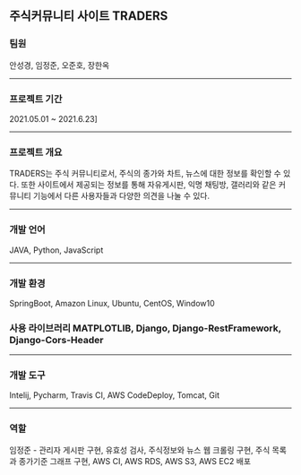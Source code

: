 <h2>주식커뮤니티 사이트 TRADERS </h2>
<h3>팀원</h3>
안성경, 임정준, 오준호, 장한옥<br>
<hr>
<h3>프로젝트 기간</h3>
2021.05.01 ~ 2021.6.23]<br>
<hr>
<h3>프로젝트 개요</h3>
TRADERS는 주식 커뮤니티로서, 주식의 종가와 차트, 뉴스에 대한 정보를 확인할 수 있다. 
또한 사이트에서 제공되는 정보를 통해 자유게시판, 익명 채팅방, 갤러리와 같은 커뮤니티 기능에서 다른 사용자들과 다양한 의견을 나눌 수 있다.
<hr>
<h3>개발 언어</h3>
JAVA, Python, JavaScript<br>
<hr>
<h3>개발 환경</h3>
SpringBoot, Amazon Linux, Ubuntu, CentOS, Window10 <br>
<h3>사용 라이브러리 MATPLOTLIB, Django, Django-RestFramework, Django-Cors-Header<br>
<hr>
<h3>개발 도구</h3>
Intelij, Pycharm, Travis CI, AWS CodeDeploy, Tomcat, Git<br>
<hr>
<h3>역할</h3>
임정준 - 관리자 게시판 구현, 유효성 검사, 주식정보와 뉴스 웹 크롤링 구현, 주식 목록과 종가기준 그래프 구현, AWS CI, AWS RDS, AWS S3, AWS EC2 배포<br>
